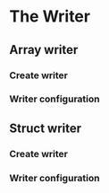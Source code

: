 # The Writer

## Array writer

### Create writer

### Writer configuration


## Struct writer

### Create writer

### Writer configuration
